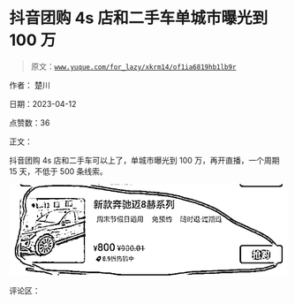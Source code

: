 # 抖音团购 4s 店和二手车单城市曝光到 100 万

> 原文：[`www.yuque.com/for_lazy/xkrm14/of1ia6819hb1lb9r`](https://www.yuque.com/for_lazy/xkrm14/of1ia6819hb1lb9r)

作者： 楚川

日期：2023-04-12

点赞数：36

正文：

抖音团购 4s 店和二手车可以上了，单城市曝光到 100 万，再开直播，一个周期 15 天，不低于 500 条线索。

![](img/f6c3a8ba118449566e6023758d01956c.png)  

评论区：



